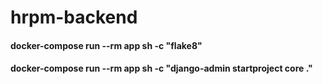 # hrpm-backend
#### docker-compose run --rm app sh -c "flake8"
#### docker-compose run --rm app sh -c "django-admin startproject core ."
